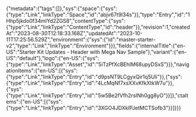 {"metadata":{"tags":[]},"sys":{"space":{"sys":{"type":"Link","linkType":"Space","id":"abjv67t9l34s"}},"type":"Entry","id":"1Hhp5jkdo0f34mIYd2ZGS8","contentType":{"sys":{"type":"Link","linkType":"ContentType","id":"header"}},"revision":1,"createdAt":"2023-08-30T12:18:33.168Z","updatedAt":"2023-10-11T17:25:56.529Z","environment":{"sys":{"id":"master-starter-v2","type":"Link","linkType":"Environment"}}},"fields":{"internalTitle":{"en-US":"Starter Kit Updates - Header with Mega Nav Sample"},"variant":{"en-US":"default"},"logo":{"en-US":{"sys":{"type":"Link","linkType":"Asset","id":"5iTzPfXcBEhIM68upyDSxS"}}},"navigationItems":{"en-US":[{"sys":{"type":"Link","linkType":"Entry","id":"d9psNT9LCgyxQir1q5Uli"}},{"sys":{"type":"Link","linkType":"Entry","id":"4LcMqNf7xsXXvKfkXtkW7u"}},{"sys":{"type":"Link","linkType":"Entry","id":"5w5Be2fVfh2rsINh0gg8yO"}}]},"ctaItems":{"en-US":[{"sys":{"type":"Link","linkType":"Entry","id":"3XGO4JDXklPJetMCTSofb3"}}]}}}